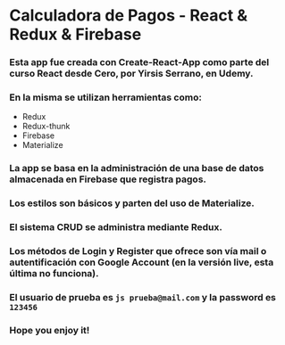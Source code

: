 # Calculadora de Pagos - React & Redux & Firebase

### Esta app fue creada con Create-React-App como parte del curso React desde Cero, por Yirsis Serrano, en Udemy.

### En la misma se utilizan herramientas como:
- Redux
- Redux-thunk
- Firebase
- Materialize


### La app se basa en la administración de una base de datos almacenada en Firebase que registra pagos.

### Los estilos son básicos y parten del uso de Materialize.

### El sistema CRUD se administra mediante Redux.

### Los métodos de Login y Register que ofrece son vía mail o autentificación con Google Account (en la versión live, esta última no funciona).

### El usuario de prueba es ```js prueba@mail.com``` y la password es ```123456```

### Hope you enjoy it!
